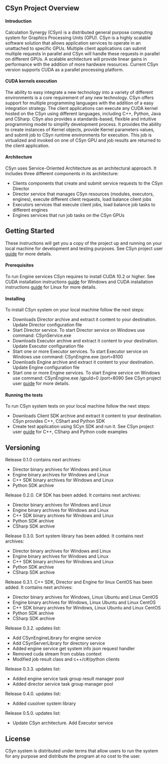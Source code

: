 ## CSyn Project Overview
#### Introduction
Calculation Synergy (CSyn) is a distributed general purpose computing system for Graphics Processing Units (GPU).
CSyn is a highly scalable software solution that allows application services to operate in an unattached to specific GPUs.
Multiple client applications can submit multiple requests in parallel and CSyn will handle these requests in parallel on different GPUs.
A scalable architecture will provide linear gains in performance with the addition of more hardware resources.
Current CSyn version supports CUDA as a parallel processing platform.
#### CUDA kernels execution
The ability to easy integrate a new technology into a variety of different environments is a core requirement of any new technology.
CSyn offers support for multiple programming languages with the addition of a easy integration strategy.
The client applications can execute any CUDA kernel hosted on the CSyn using different languages, including C++, Python, Java and CSharp.
CSyn also provides a standards-based, flexible and intuitive programming model to simplify development process.
It provides the ability to create instances of Kernel objects, provide Kernel parameters values, and submit job to CSyn runtime environments
for execution. This job is virtualized and invoked on one of CSyn GPU and job results are returned to the client application.
#### Architecture
CSyn uses Service-Oriented Architecture as an architectural approach.
It includes three different components in its architecture:
- Clients components that create and submit service requests to the CSyn Director
- Director service that manages CSyn resources (modules, executors, engines), execute different client requests, load balance client jobs 
- Executors services that execute client jobs, load balance job tasks to different engines
- Engines services that run job tasks on the CSyn GPUs
## Getting Started
These instructions will get you a copy of the project up and running on your local machine for development and testing purposes.
See CSyn project user [guide](file://html_user_guide/index.html) for more details.
#### Prerequisites
To run Engine services CSyn requires to install CUDA 10.2 or higher.
See CUDA installation instructions [guide](https://docs.nvidia.com/cuda/cuda-installation-guide-microsoft-windows/index.html) for Windows and CUDA installation instructions [guide](https://docs.nvidia.com/cuda/cuda-installation-guide-linux/index.html) for Linux for more details.
#### Installing
To install CSyn system on your local machine follow the next steps:
- Downloads Director archive and extract it content to your destination. Update Director configuration file
- Start Director service. To start Director service on Windows use command: CSynService.exe
- Downloads Executor archive and extract it content to your destination. Update Executor configuration file
- Start one or more Executor services. To start Executor service on Windows use command: CSynEngine.exe  /port=8100
- Downloads Engine archive and extract it content to your destination. Update Engine configuration file
- Start one or more Engine services. To start Engine service on Windows use command: CSynEngine.exe  /gpuId=0 /port=8090
See CSyn project user [guide](/html_user_guide/index.html) for more details.
#### Running the tests
To run CSyn system tests on your local machine follow the next steps:
- Downloads Client SDK archive and extract it content to your destination. CSyn provides C++, CShart and Python SDK
- Create test application using SCyn SDK and run it. See CSyn project user [guide](/html_user_guide/index.html) for C++, CSharp and Python code examples
## Versioning
Release 0.1.0 contains next archives:
- Director binary archives for Windows and Linux
- Engine binary archives for Windows and Linux
- C++ SDK binary archives for Windows and Linux
- Python SDK archive

Release 0.2.0. C# SDK has been added. It contains next archives:
- Director binary archives for Windows and Linux
- Engine binary archives for Windows and Linux
- C++ SDK binary archives for Windows and Linux
- Python SDK archive
- CSharp SDK archive

Release 0.3.0. Sort system library has been added. It contains next archives:
- Director binary archives for Windows and Linux
- Engine binary archives for Windows and Linux
- C++ SDK binary archives for Windows and Linux
- Python SDK archive
- CSharp SDK archive

Release 0.3.1. C++ SDK, Director and Engine for linux CentOS has been added. It contains next archives:
- Director binary archives for Windows, Linux Ubuntu and Linux CentOS
- Engine binary archives for Windows, Linux Ubuntu and Linux CentOS
- C++ SDK binary archives for Windows, Linux Ubuntu and Linux CentOS
- Python SDK archive
- CSharp SDK archive

Release 0.3.2. updates list:
- Add CSynEngineLibrary for engine service
- Add CSynServerLibrary for directory service 
- Added engine service get system info json request handler
- Removed cuda stream from cublas context
- Modified job result class and c++/c#/python clients

Release 0.3.3. updates list:
- Added engine service task group result manager pool
- Added director service task group manager pool

Release 0.4.0. updates list:
- Added cusolver system library

Release 0.5.0. updates list:
- Update CSyn architecture. Add Executor service


## License
CSyn system is distributed under terms that allow users to run the system for any purpose and distribute the program at no cost to the user.
